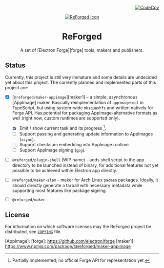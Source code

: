 <div align="right">

[![CodeCov](https://codecov.io/gh/SpacingBat3/ReForged/graph/badge.svg?token=83BCHPFQHS)](https://codecov.io/gh/SpacingBat3/ReForged)

</div><div align="center">

[![ReForged Icon](https://user-images.githubusercontent.com/57194920/216773020-10a50af0-91f2-4956-9598-c10a3f61a355.svg)](https://github.com/SpacingBat3/ReForged#readme)

# ReForged

A set of [Electron Forge][forge] tools, makers and publishers.

</div>

## Status

Currently, this project is still very immature and some details are undecided
yet about this project. The currently planned and implemented parts of this
project are:

- [X] [`@reforged/maker-appimage`][maker1] – a simple, asynchronous [AppImage]
  maker. Basically reimplementation of `appimagetool` in TypeScript, but using
  system-wide `mksquashfs` and written natively for Forge API. Has potential for
  packaging AppImage-alternative formats as well (right now, custom runtimes
  are supported only).

  - [X] Emit / show current task and its progress [^1].
  - [ ] Support passing and generating update information to AppImages (`zsync`).
  - [ ] Support checksum embedding into AppImage runtime.
  - [ ] Support AppImage signing (`gpg`).

- [ ] `@reforged/plugin-shell` (WIP name) - adds shell script to the app
  directory to be launched instead of binary, for additional features not yet
  possible to be achieved within Electron app directly.

- [ ] `@reforged/maker-alpm` – maker for Arch Linux `pacman` packages. Ideally,
  it should directly generate a tarball with necessary metadata while supporting
  most features like package signing.


- [ ] `@reforged/maker-`

## License

For information on which software licenses may the ReForged project be
distributed, see [`COPYING`](../COPYING) file.

[^1]: Partially implemented; no official Forge API for representation yet.

[AppImage]:
[forge]: https://github.com/electron/forge
[maker1]: https://www.npmjs.com/package/@reforged/maker-appimage
